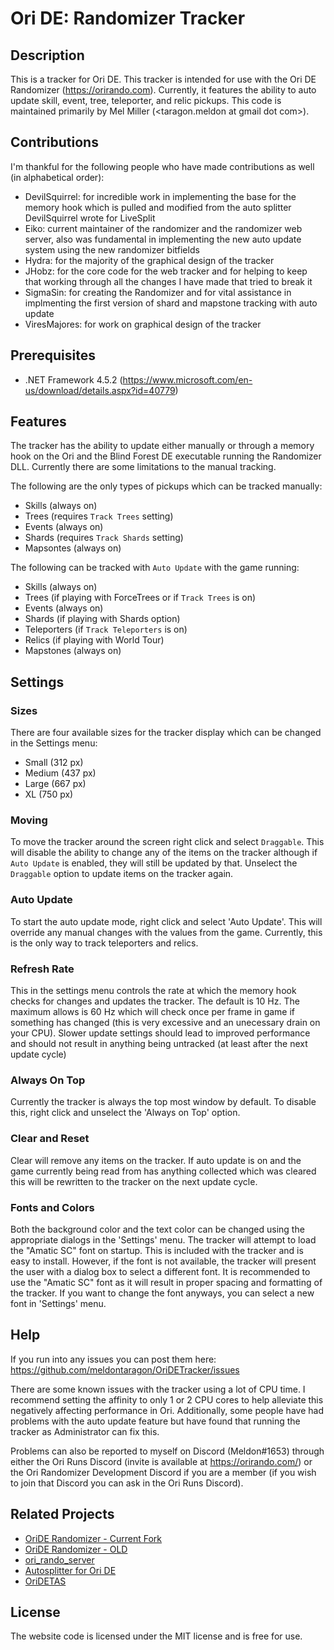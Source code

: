 ﻿# Ori DE: Randomizer Tracker

## Description
This is a tracker for Ori DE. This tracker is intended for use with the Ori DE 
Randomizer (https://orirando.com). Currently, it features the ability to auto 
update skill, event, tree, teleporter, and relic pickups. This code is maintained
primarily by Mel Miller (<taragon.meldon at gmail dot com>).

## Contributions
I'm thankful for the following people who have made contributions as well (in 
alphabetical order):
+ DevilSquirrel: for incredible work in implementing the base for the memory hook 
which is pulled and modified from the auto splitter DevilSquirrel wrote for 
LiveSplit
+ Eiko: current maintainer of the randomizer and the randomizer web server, also
was fundamental in implementing the new auto update system using the new randomizer
bitfields
+ Hydra: for the majority of the graphical design of the tracker
+ JHobz: for the core code for the web tracker and for helping to keep that working
through all the changes I have made that tried to break it
+ SigmaSin: for creating the Randomizer and for vital assistance in implmenting 
the first version of shard and mapstone tracking with auto update
+ ViresMajores: for work on graphical design of the tracker

## Prerequisites
+ .NET Framework 4.5.2 (https://www.microsoft.com/en-us/download/details.aspx?id=40779)

## Features
The tracker has the ability to update either manually or through a memory hook 
on the Ori and the Blind Forest DE executable running the Randomizer DLL. 
Currently there are some limitations to the manual tracking. 

The following are the only types of pickups which can be tracked manually:
+ Skills (always on)
+ Trees (requires `Track Trees` setting)
+ Events (always on)
+ Shards (requires `Track Shards` setting)
+ Mapsontes (always on)

The following can be tracked with `Auto Update` with the game running:
+ Skills (always on)
+ Trees (if playing with ForceTrees or if `Track Trees` is on)
+ Events (always on)
+ Shards (if playing with Shards option)
+ Teleporters (if `Track Teleporters` is on)
+ Relics (if playing with World Tour)
+ Mapstones (always on)

## Settings

### Sizes
There are four available sizes for the tracker display which can be changed
in the Settings menu:
+ Small (312 px)
+ Medium (437 px)
+ Large (667 px)
+ XL (750 px)

### Moving
To move the tracker around the screen right click and select `Draggable`. This 
will disable the ability to change any of the items on the tracker although 
if `Auto Update` is enabled, they will still be updated by that. Unselect 
the `Draggable` option to update items on the tracker again.

### Auto Update
To start the auto update mode, right click and select 'Auto Update'. This will 
override any manual changes with the values from the game. Currently, this is 
the only way to track teleporters and relics.

### Refresh Rate
This in the settings menu controls the rate at which the memory hook checks for 
changes and updates the tracker. The default is 10 Hz. The maximum allows is 
60 Hz which will check once per frame in game if something has changed (this is
very excessive and an unecessary drain on your CPU). Slower update settings should
lead to improved performance and should not result in anything being untracked
(at least after the next update cycle)

### Always On Top
Currently the tracker is always the top most window by default. To disable 
this, right click and unselect the 'Always on Top' option.

### Clear and Reset
Clear will remove any items on the tracker. If auto update is on and the game
currently being read from has anything collected which was cleared this will
be rewritten to the tracker on the next update cycle.

### Fonts and Colors
Both the background color and the text color can be changed using the appropriate
dialogs in the 'Settings' menu. The tracker will attempt to load the "Amatic SC" 
font on startup. This is included with the tracker and is easy to install. However, 
if the font is not available, the tracker will present the user with a dialog box 
to select a different font. It is recommended to use the "Amatic SC" font as it 
will result in proper spacing and formatting of the tracker. If you want to change
the font anyways, you can select a new font in 'Settings' menu.

## Help
If you run into any issues you can post them here:
https://github.com/meldontaragon/OriDETracker/issues

There are some known issues with the tracker using a lot of CPU time. I recommend 
setting the affinity to only 1 or 2 CPU cores to help alleviate this negatively 
affecting performance in Ori. Additionally, some people have had problems with the 
auto update feature but have found that running the tracker as Administrator can 
fix this.

Problems can also be reported to myself on Discord (Meldon#1653) through either the
Ori Runs Discord (invite is available at https://orirando.com/) or the Ori 
Randomizer Development Discord if you are a member (if you wish to join that Discord
you can ask in the Ori Runs Discord).

## Related Projects 
* [OriDE Randomizer - Current Fork](https://github.com/turntekGodhead/OriDERandomizer)
* [OriDE Randomizer - OLD](https://github.com/sigmasin/OriDERandomizer)
* [ori_rando_server](https://github.com/turntekGodhead/ori_rando_server)
* [Autosplitter for Ori DE](https://github.com/ShootMe/LiveSplit.OriDE)
* [OriDETAS](https://github.com/ShootMe/OriDETAS)

## License
The website code is licensed under the MIT license and is free for use.
